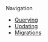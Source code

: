 <div class="card">
    <div class="card-header">Navigation</div>
    <ul class="list-group list-group-flush">
        <li class="list-group-item"><a href="index.php?page=database_querying">Querying</a></li>
        <li class="list-group-item"><a href="index.php?page=database_updating">Updating</a></li>
        <li class="list-group-item"><a href="index.php?page=database_migrations">Migrations</a></li>
    </ul>
</div>
